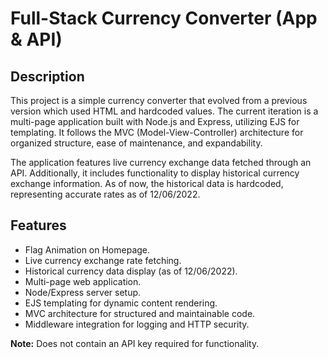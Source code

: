 # Full-Stack Currency Converter (App & API)

## Description

This project is a simple currency converter that evolved from a previous version which used HTML and hardcoded values. The current iteration is a multi-page application built with Node.js and Express, utilizing EJS for templating. It follows the MVC (Model-View-Controller) architecture for organized structure, ease of maintenance, and expandability.

The application features live currency exchange data fetched through an API. Additionally, it includes functionality to display historical currency exchange information. As of now, the historical data is hardcoded, representing accurate rates as of 12/06/2022.

## Features

- Flag Animation on Homepage.
- Live currency exchange rate fetching.
- Historical currency data display (as of 12/06/2022).
- Multi-page web application.
- Node/Express server setup.
- EJS templating for dynamic content rendering.
- MVC architecture for structured and maintainable code.
- Middleware integration for logging and HTTP security.

**Note:** Does not contain an API key required for functionality.
